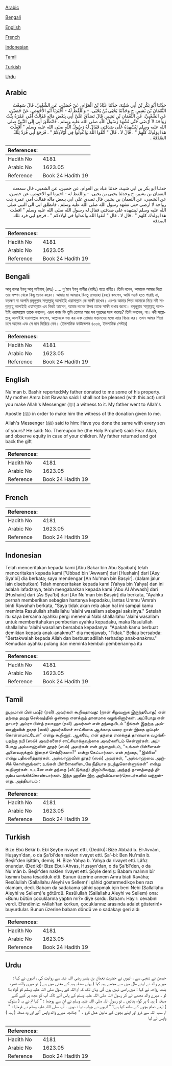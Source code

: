[Arabic](#arabic)

[Bengali](#bengali)

[English](#english)

[French](#french)

[Indonesian](#indonesian)

[Tamil](#tamil)

[Turkish](#turkish)

[Urdu](#urdu)

## Arabic


<div dir="rtl" lang="ar" style={{fontSize:'larger',backgroundColor:'#f8f9fa',padding:20}}>
حَدَّثَنَا أَبُو بَكْرِ بْنُ أَبِي شَيْبَةَ، حَدَّثَنَا عَبَّادُ بْنُ الْعَوَّامِ، عَنْ حُصَيْنٍ، عَنِ الشَّعْبِيِّ، قَالَ سَمِعْتُ النُّعْمَانَ بْنَ بَشِيرٍ، ح وَحَدَّثَنَا يَحْيَى بْنُ يَحْيَى، - وَاللَّفْظُ لَهُ - أَخْبَرَنَا أَبُو الأَحْوَصِ، عَنْ حُصَيْنٍ، عَنِ الشَّعْبِيِّ، عَنِ النُّعْمَانِ بْنِ بَشِيرٍ، قَالَ تَصَدَّقَ عَلَىَّ أَبِي بِبَعْضِ مَالِهِ فَقَالَتْ أُمِّي عَمْرَةُ بِنْتُ رَوَاحَةَ لاَ أَرْضَى حَتَّى تُشْهِدَ رَسُولَ اللَّهِ صلى الله عليه وسلم ‏.‏ فَانْطَلَقَ أَبِي إِلَى النَّبِيِّ صلى الله عليه وسلم لِيُشْهِدَهُ عَلَى صَدَقَتِي فَقَالَ لَهُ رَسُولُ اللَّهِ صلى الله عليه وسلم ‏"‏ أَفَعَلْتَ هَذَا بِوَلَدِكَ كُلِّهِمْ ‏"‏ ‏.‏ قَالَ لاَ ‏.‏ قَالَ ‏"‏ اتَّقُوا اللَّهَ وَاعْدِلُوا فِي أَوْلاَدِكُمْ ‏"‏ ‏.‏ فَرَجَعَ أَبِي فَرَدَّ تِلْكَ الصَّدَقَةَ ‏.‏
</div>
<div style={{backgroundColor:'#f8f9fa',padding:20, marginBottom: 10}}><table> <thead> <tr> <th>References:</th> <th></th> </tr> </thead> <tbody><tr><td>Hadith No</td><td>4181</td></tr><tr><td>Arabic No</td><td>1623.05</td></tr><tr><td>Reference</td><td>Book 24 Hadith 19</td></tr></tbody></table></div>


<div dir="rtl" lang="ar" style={{fontSize:'larger',backgroundColor:'#f8f9fa',padding:20}}>
حدثنا ابو بكر بن ابي شيبة، حدثنا عباد بن العوام، عن حصين، عن الشعبي، قال سمعت النعمان بن بشير، ح وحدثنا يحيى بن يحيى، - واللفظ له - اخبرنا ابو الاحوص، عن حصين، عن الشعبي، عن النعمان بن بشير، قال تصدق على ابي ببعض ماله فقالت امي عمرة بنت رواحة لا ارضى حتى تشهد رسول الله صلى الله عليه وسلم . فانطلق ابي الى النبي صلى الله عليه وسلم ليشهده على صدقتي فقال له رسول الله صلى الله عليه وسلم " افعلت هذا بولدك كلهم " . قال لا . قال " اتقوا الله واعدلوا في اولادكم " . فرجع ابي فرد تلك الصدقة
</div>
<div style={{backgroundColor:'#f8f9fa',padding:20, marginBottom: 10}}><table> <thead> <tr> <th>References:</th> <th></th> </tr> </thead> <tbody><tr><td>Hadith No</td><td>4181</td></tr><tr><td>Arabic No</td><td>1623.05</td></tr><tr><td>Reference</td><td>Book 24 Hadith 19</td></tr></tbody></table></div>

## Bengali


<div dir="ltr" lang="bn" style={{fontSize:'larger',backgroundColor:'#f8f9fa',padding:20}}>
আবূ বাকর ইবনু আবূ শাইবাহ্ (রহঃ) ..... নু'মান ইবনু বাশীর (রাযিঃ) হতে বর্ণিত। তিনি বলেন, আমাকে আমার পিতা তার সম্পদ থেকে কিছু প্রদান করেন। আমার মা আমরাহ বিনতু রাওয়াহা (রহঃ) বললেন, আমি সম্ভষ্ট হতে পারছি না, যতক্ষণ না আপনি রসূলুল্লাহ সাল্লাল্লাহু আলাইহি ওয়াসাল্লাম কে সাক্ষী রাখেন। এরপর আমার পিতা আমাকে নিয়ে নবী সাল্লাল্লাহু আলাইহি ওয়াসাল্লাম এর নিকট আসেন, আমার দানের উপর তাকে সাক্ষী রাখার জন্যে। রসূলুল্লাহ সাল্লাল্লাহু আলাইহি ওয়াসাল্লাম তাকে বললেন, এরূপ কাজ কি তুমি তোমার আর সব পুত্রদের সঙ্গে করেছ? তিনি বললেন, না। নবী সাল্লাল্লাহু আলাইহি ওয়াসাল্লাম বললেন, আল্লাহকে ভয় কর এবং তোমার সন্তানদের মধ্যে ন্যায় বিচার কর। তখন আমার পিতা চলে আসেন এবং সে দান ফিরিয়ে নেন। (ইসলামিক ফাউন্ডেশন ৪০৩৬, ইসলামিক সেন্টার)
</div>
<div style={{backgroundColor:'#f8f9fa',padding:20, marginBottom: 10}}><table> <thead> <tr> <th>References:</th> <th></th> </tr> </thead> <tbody><tr><td>Hadith No</td><td>4181</td></tr><tr><td>Arabic No</td><td>1623.05</td></tr><tr><td>Reference</td><td>Book 24 Hadith 19</td></tr></tbody></table></div>

## English


<div dir="ltr" lang="en" style={{fontSize:'larger',backgroundColor:'#f8f9fa',padding:20}}>
Nu'man b. Bashir reported:My father donated to me some of his property. My mother Amra bint Rawaha said: I shall not be pleased (with this act) until you make Allah's Messenger (ﷺ) a witness to it. My father went to Allah's Apostle (ﷺ) in order to make him the witness of the donation given to me. Allah's Messenger (ﷺ) said to him: Have you done the same with every son of yours? He said: No. Thereupon he (the Holy Prophet) said: Fear Allah, and observe equity in case of your children. My father returned and got back the gift
</div>
<div style={{backgroundColor:'#f8f9fa',padding:20, marginBottom: 10}}><table> <thead> <tr> <th>References:</th> <th></th> </tr> </thead> <tbody><tr><td>Hadith No</td><td>4181</td></tr><tr><td>Arabic No</td><td>1623.05</td></tr><tr><td>Reference</td><td>Book 24 Hadith 19</td></tr></tbody></table></div>

## French


<div dir="ltr" lang="fr" style={{fontSize:'larger',backgroundColor:'#f8f9fa',padding:20}}>

</div>
<div style={{backgroundColor:'#f8f9fa',padding:20, marginBottom: 10}}><table> <thead> <tr> <th>References:</th> <th></th> </tr> </thead> <tbody><tr><td>Hadith No</td><td>4181</td></tr><tr><td>Arabic No</td><td>1623.05</td></tr><tr><td>Reference</td><td>Book 24 Hadith 19</td></tr></tbody></table></div>

## Indonesian


<div dir="ltr" lang="id" style={{fontSize:'larger',backgroundColor:'#f8f9fa',padding:20}}>
Telah menceritakan kepada kami [Abu Bakar bin Abu Syaibah] telah menceritakan kepada kami ['Ubbad bin 'Awwam] dari [Hushain] dari [Asy Sya'bi] dia berkata; saya mendengar [An Nu'man bin Basyir]. (dalam jalur lain disebutkan) Telah menceritakan kepada kami [Yahya bin Yahya] dan ini adalah lafadznya, telah mengabarkan kepada kami [Abu Al Ahwash] dari [Hushain] dari [As Sya'bi] dari [An Nu'man bin Basyir] dia berkata, "Ayahku pernah memberikan sebagian hartanya kepadaku, lantas Ummu 'Amrah binti Rawahah berkata, "Saya tidak akan rela akan hal ini sampai kamu meminta Rasulullah shallallahu 'alaihi wasallam sebagai saksinya." Setelah itu saya bersama ayahku pergi menemui Nabi shallallahu 'alaihi wasallam untuk memberitahukan pemberian ayahku kepadaku, maka Rasulullah shallallahu 'alaihi wasallam bersabda kepadanya: "Apakah kamu berbuat demikian kepada anak-anakmu?" dia menjawab, "Tidak." Beliau bersabda: "Bertakwalah kepada Allah dan berbuat adillah terhadap anak-anakmu." Kemudian ayahku pulang dan meminta kembali pemberiannya itu
</div>
<div style={{backgroundColor:'#f8f9fa',padding:20, marginBottom: 10}}><table> <thead> <tr> <th>References:</th> <th></th> </tr> </thead> <tbody><tr><td>Hadith No</td><td>4181</td></tr><tr><td>Arabic No</td><td>1623.05</td></tr><tr><td>Reference</td><td>Book 24 Hadith 19</td></tr></tbody></table></div>

## Tamil


<div dir="ltr" lang="ta" style={{fontSize:'larger',backgroundColor:'#f8f9fa',padding:20}}>
நுஅமான் பின் பஷீர் (ரலி) அவர்கள் கூறியதாவது: (நான் சிறுவனாக இருந்தபோது) என் தந்தை தமது செல்வத்தில் ஒன்றை எனக்குத் தானமாக வழங்கினார்கள். அப்போது என் தாயார் அம்ரா பின்த் ரவாஹா (ரலி) அவர்கள் என் தந்தையிடம் "நீங்கள் இதற்கு அல்லாஹ்வின் தூதர் (ஸல்) அவர்களைச் சாட்சியாக ஆக்காத வரை நான் இதை ஒப்புக்கொள்ளமாட்டேன்" என்று கூறினார். ஆகவே, என் தந்தை எனக்குத் தானமாக வழங்கியதற்கு நபி (ஸல்) அவர்களைச் சாட்சியாக்குவற்காக அவர்களிடம் சென்றார்கள். அப்போது அல்லாஹ்வின் தூதர் (ஸல்) அவர்கள் என் தந்தையிடம், "உங்கள் பிள்ளைகள் அனைவருக்கும் இதைச் செய்தீர்களா?" என்று கேட்டார்கள். என் தந்தை, "இல்லை" என்று பதிலளித்தார்கள். அல்லாஹ்வின் தூதர் (ஸல்) அவர்கள், "அல்லாஹ்வை அஞ்சிக் கொள்ளுங்கள்; உங்கள் பிள்ளைகளிடையே நீதியாக நடந்துகொள்ளுங்கள்" என்று கூறினார்கள். உடனே என் தந்தை (வீட்டுக்குத்) திரும்பிவந்து, அந்தத் தானத்தைத் திரும்ப வாங்கிக்கொண்டார்கள். இந்த ஹதீஸ் இரு அறிவிப்பாளர்தொடர்களில் வந்துள்ளது. அத்தியாயம் :
</div>
<div style={{backgroundColor:'#f8f9fa',padding:20, marginBottom: 10}}><table> <thead> <tr> <th>References:</th> <th></th> </tr> </thead> <tbody><tr><td>Hadith No</td><td>4181</td></tr><tr><td>Arabic No</td><td>1623.05</td></tr><tr><td>Reference</td><td>Book 24 Hadith 19</td></tr></tbody></table></div>

## Turkish


<div dir="ltr" lang="tr" style={{fontSize:'larger',backgroundColor:'#f8f9fa',padding:20}}>
Bize Ebû Bekir b. Ebî Şeybe rivayet etti, (Dediki): Bize Abbâd b. El-Avvâm, Huşayn'dan, o da Şa'bî'den naklen rivayet etti. Şa'-bi: Ben Nu'mân b. Beşîr'den işittim, demiş. H. Bize Yahya b. Yahya da rivayet etti. Lâfız onundur. (Dediki): Bize Ebul-Ahvas, Husayn'dan, o da Şa'bî'den, o da Nu'mân b. Beşîr'den naklen rivayet etti. Şöyle demiş: Babam malının bîr kısmını bana tesadduk etti. Bunun üzerine annem Amra biati Ravâha; Resûlullah (Sallallahu Aleyhi ve Sellem)'i şâhid göstermedikçe ben razı olamam, dedi. Babam da sadakama şâhid yapmak için beni Nebi (Sallallahu Aleyhi ve Sellem)'e götürdü. Resûlullah (Sallallahu Aleyhi ve Sellem) ona: «Bunu bütün çocuklarına yaptın mı?» diye sordu. Babam: Hayır: cevabını verdi. Efendimiz: «Allah'tan korkun, çocuklarınız arasında adalet gösterin!» buyurdular. Bunun üzerine babam döndü ve o sadakayı geri aldı
</div>
<div style={{backgroundColor:'#f8f9fa',padding:20, marginBottom: 10}}><table> <thead> <tr> <th>References:</th> <th></th> </tr> </thead> <tbody><tr><td>Hadith No</td><td>4181</td></tr><tr><td>Arabic No</td><td>1623.05</td></tr><tr><td>Reference</td><td>Book 24 Hadith 19</td></tr></tbody></table></div>

## Urdu


<div dir="rtl" lang="ur" style={{fontSize:'larger',backgroundColor:'#f8f9fa',padding:20}}>
حصین نے شعبی سے ، انہوں نے حضرت نعمان بن بشیر رضی اللہ عنہ سے روایت کی ، انہوں نے کہا : میرے والد نے اپنے مال میں سے مجھے ہبہ کیا ( یہاں صدقہ ہبہ کے معنی میں ہے ) تو میری والدہ عمرہ بنت رواحہ نے کہا : میں راضی نہیں ہوں گی یہاں تک کہ تم اللہ کے رسول صلی اللہ علیہ وسلم کو گواہ بنا لو ۔ میرے والد مجھے لے کر رسول اللہ صلی اللہ علیہ وسلم کے پاس آئے تاکہ آپ کو مجھ پر کیے گئے صدقہ ( ہبہ ) پر گواہ بنائیں ۔ تو رسول اللہ صلی اللہ علیہ وسلم نے ان سے پوچھا : " کیا تم نے یہ ( سلوک ) اپنے تمام بچوں کے ساتھ کیا ہے؟ " انہوں نے جواب دیا : نہیں ۔ آپ صلی اللہ علیہ وسلم نے فرمایا : " تم سب اللہ سے ڈرو اور اپنے بچوں کے مابین عدل کرو ۔ " چنانچہ میرے والد واپس آئے اور وہ صدقہ ( ہبہ ) واپس لے لیا
</div>
<div style={{backgroundColor:'#f8f9fa',padding:20, marginBottom: 10}}><table> <thead> <tr> <th>References:</th> <th></th> </tr> </thead> <tbody><tr><td>Hadith No</td><td>4181</td></tr><tr><td>Arabic No</td><td>1623.05</td></tr><tr><td>Reference</td><td>Book 24 Hadith 19</td></tr></tbody></table></div>